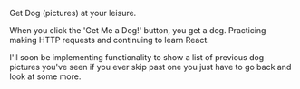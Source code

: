 Get Dog (pictures) at your leisure.

When you click the 'Get Me a Dog!' button, you get a dog. Practicing making HTTP requests and continuing to learn React.

I'll soon be implementing functionality to show a list of previous dog pictures you've seen if you ever skip past one you just have to go back and look at some more.

